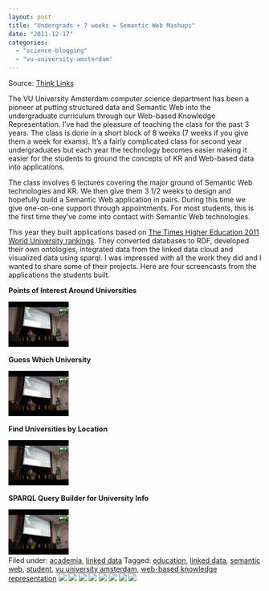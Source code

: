 ```yaml
---
layout: post
title: "Undergrads + 7 weeks = Semantic Web Mashups"
date: "2011-12-17"
categories: 
  - "science-blogging"
  - "vu-university-amsterdam"
---
```


Source: [Think Links](http://thinklinks.wordpress.com/feed/)

The VU University Amsterdam computer science department has been a pioneer at putting structured data and Semantic Web into the undergraduate curriculum through our Web-based Knowledge Representation. I’ve had the pleasure of teaching the class for the past 3 years. The class is done in a short block of 8 weeks (7 weeks if you give them a week for exams). It’s a fairly complicated class for second year undergraduates but each year the technology becomes easier making it easier for the students to ground the concepts of KR and Web-based data into applications.

The class involves 6 lectures covering the major ground of Semantic Web technologies and KR. We then give them 3 1/2 weeks to design and hopefully build a Semantic Web application in pairs. During this time we give one-on-one support through appointments. For most students, this is the first time they’ve come into contact with Semantic Web technologies.

This year they built applications based on [The Times Higher Education 2011 World University rankings](http://www.timeshighereducation.co.uk/world-university-rankings/index.html). They converted databases to RDF, developed their own ontologies, integrated data from the linked data cloud and visualized data using sparql. I was impressed with all the work they did and I wanted to share some of their projects. Here are four screencasts from the applications the students built.

**Points of Interest Around Universities**

[![](images/2.jpg)](https://thinklinks.wordpress.com/2011/12/17/undergrads-7-weeks-semantic-web-mashups/)

**Guess Which University**

[![](images/2.jpg)](https://thinklinks.wordpress.com/2011/12/17/undergrads-7-weeks-semantic-web-mashups/)

**Find Universities by Location**

[![](images/2.jpg)](https://thinklinks.wordpress.com/2011/12/17/undergrads-7-weeks-semantic-web-mashups/)

**SPARQL Query Builder for University Info**

[![](images/2.jpg)](https://thinklinks.wordpress.com/2011/12/17/undergrads-7-weeks-semantic-web-mashups/)  
Filed under: [academia](https://thinklinks.wordpress.com/category/academia/), [linked data](https://thinklinks.wordpress.com/category/linked-data/) Tagged: [education](https://thinklinks.wordpress.com/tag/education/), [linked data](https://thinklinks.wordpress.com/tag/linked-data/), [semantic web](https://thinklinks.wordpress.com/tag/semantic-web/), [student](https://thinklinks.wordpress.com/tag/student/), [vu university amsterdam](https://thinklinks.wordpress.com/tag/vu-university-amsterdam/), [web-based knowledge representation](https://thinklinks.wordpress.com/tag/web-based-knowledge-representation/) [![](http://feeds.wordpress.com/1.0/comments/thinklinks.wordpress.com/340/)](http://feeds.wordpress.com/1.0/gocomments/thinklinks.wordpress.com/340/) [![](http://feeds.wordpress.com/1.0/delicious/thinklinks.wordpress.com/340/)](http://feeds.wordpress.com/1.0/godelicious/thinklinks.wordpress.com/340/) [![](http://feeds.wordpress.com/1.0/facebook/thinklinks.wordpress.com/340/)](http://feeds.wordpress.com/1.0/gofacebook/thinklinks.wordpress.com/340/) [![](http://feeds.wordpress.com/1.0/twitter/thinklinks.wordpress.com/340/)](http://feeds.wordpress.com/1.0/gotwitter/thinklinks.wordpress.com/340/) [![](http://feeds.wordpress.com/1.0/stumble/thinklinks.wordpress.com/340/)](http://feeds.wordpress.com/1.0/gostumble/thinklinks.wordpress.com/340/) [![](http://feeds.wordpress.com/1.0/digg/thinklinks.wordpress.com/340/)](http://feeds.wordpress.com/1.0/godigg/thinklinks.wordpress.com/340/) [![](http://feeds.wordpress.com/1.0/reddit/thinklinks.wordpress.com/340/)](http://feeds.wordpress.com/1.0/goreddit/thinklinks.wordpress.com/340/) ![](http://stats.wordpress.com/b.gif?host=thinklinks.wordpress.com&blog=5274753&post=340&subd=thinklinks&ref=&feed=1)
